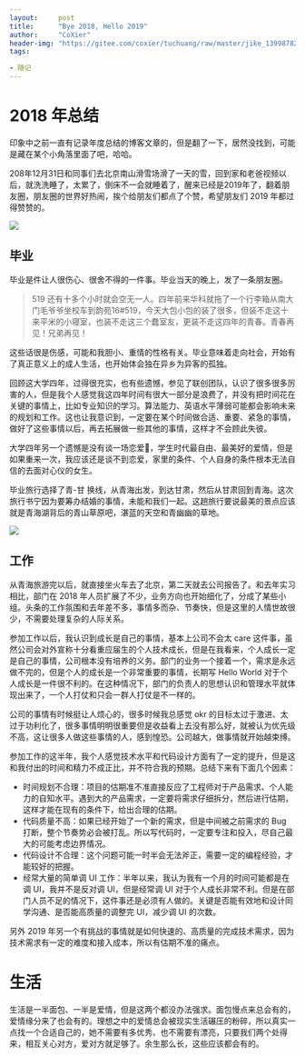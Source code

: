 ```yaml
---
layout:     post
title:      "Bye 2018, Hello 2019"
author:     "CoXier"
header-img: "https://gitee.com/coxier/tuchuang/raw/master/jike_139987825293295_pic.jpeg"
tags:

- 随记
---
```



# 2018 年总结

印象中之前一直有记录年度总结的博客文章的，但是翻了一下，居然没找到，可能是藏在某个小角落里面了吧，哈哈。

208年12月31日和同事们去北京南山滑雪场滑了一天的雪，回到家和老爸视频以后，就洗洗睡了，太累了，倒床不一会就睡着了，醒来已经是2019年了，翻着朋友圈，朋友圈的世界好热闹，挨个给朋友们都点了个赞，希望朋友们 2019 年都过得赞赞的。

![](https://gitee.com/coxier/tuchuang/raw/master/jike_139997805461581_pic.jpeg)

## 毕业

毕业是件让人很伤心、很舍不得的一件事。毕业当天的晚上，发了一条朋友圈。

> 519 还有十多个小时就会空无一人。四年前来华科就拖了一个行李箱从南大门毛爷爷坐校车到韵苑16#519，今天大包小包的装了很多，但装不走这十来平米的小寝室，也装不走这三个蠢室友，更装不走这四年的青春。青春再见！兄弟再见！

这些话很是伤感，可能和我胆小、重情的性格有关。毕业意味着走向社会，开始有了真正意义上的成人生活，也开始体会独在异乡为异客的孤独。

回顾这大学四年，过得很充实，也有些遗憾，参见了联创团队，认识了很多很多厉害的人，但是我个人感觉我这四年时间有很大一部分是浪费了，并没有把时间花在关键的事情上，比如专业知识的学习。算法能力、英语水平薄弱可能都会影响未来的规划和工作。这也让我意识到，一定要在某个时间做合适、重要、紧急的事情，做好了这些事情以后，再去拓展做一些其他的事情，这样才不会顾此失彼。

大学四年另一个遗憾是没有谈一场恋爱👫，学生时代最自由、最美好的爱情，但是如果重来一次，我应该还是谈不到恋爱，家里的条件、个人自身的条件根本无法自信的去面对心仪的女生。

毕业旅行选择了青-甘 换线，从青海出发，到达甘肃，然后从甘肃回到青海。这次旅行书宁因为要筹办结婚的事情，未能和我们一起。这趟旅行要说最美的景点应该就是青海湖背后的青山草原吧，湛蓝的天空和青幽幽的草地。

![](https://gitee.com/coxier/tuchuang/raw/master/jike_139994017650787_pic.jpeg)

## 工作

从青海旅游完以后，就直接坐火车去了北京，第二天就去公司报告了。和去年实习相比，部门在 2018 年人员扩展了不少，业务方向也开始细化了，分成了某些小组。头条的工作氛围和去年差不多，事情多而杂、节奏快，但是这里的人情世故很少，不需要处理复杂的人际关系。

参加工作以后，我认识到成长是自己的事情，基本上公司不会太 care 这件事，虽然公司会对外宣称十分看重应届生的个人技术成长，但是在我看来，个人成长一定是自己的事情，公司根本没有培养的义务。部门的业务一个接着一个，需求是永远做不完的，但是个人的成长是一个非常重要的事情，长期写 Hello World 对于个人成长是一件很不利的。在这种情况下，部门的负责人的思想认识和管理水平就体现出来了，一个人打仗和只会一群人打仗是不一样的。

公司的事情有时候挺让人烦心的，很多时候我总感觉 okr 的目标太过于激进、太过于功利化了，很多事情明明很重要但是收益看上去没有那么好，就被认为优先级不高，这让很多人做这些事情的人，感到惶恐。公司越大，做事情就开始越束缚。

参加工作的这半年，我个人感觉技术水平和代码设计方面有了一定的提升，但是这和我付出的时间和精力不成正比，并不符合我的预期。总结下来有下面几个因素：

* 时间规划不合理：项目的估期准不准直接反应了工程师对于产品需求、个人能力的自知水平。遇到大的产品需求，一定要将需求仔细拆分，然后进行估期，这样才能在现有的条件下，给出合理的估期。
* 代码质量不高：如果已经开始了一个新的需求，但是中间被之前需求的 Bug 打断，整个节奏势必会被打乱。所以写代码时，一定要专注和投入，尽自己最大的可能考虑边界情况。
* 代码设计不合理：这个问题可能一时半会无法斧正，需要一定的编程经验，才能较好的把握。
* 经常大量的简单调 UI 工作：半年以来，我认为我有一个月的时间可能都是在调 UI，我并不是反对调 UI，但是经常调 UI 对于个人成长非常不利。但是在部门人员不足的情况下，这件事还是必须有人做的。关键是否能有效地和设计同学沟通、是否能高质量的调整完 UI，减少调 UI 的次数。

另外 2019 年另一个有挑战的事情就是如何快速的、高质量的完成技术需求，因为技术需求有一定的难度和接入成本，所以有估期不准的痛点。



# 生活

生活是一半面包、一半是爱情，但是这两个都没办法强求。面包慢点来总会有的，爱情缘分来了也会有的。理想之中的爱情总会被现实生活碾压的粉碎，所以真实一点找一个合适自己的，她不需要有多优秀、也不需要有漂亮，只要我们两个处得来，相互关心对方，爱对方就足够了。余生那么长，这些应该都会有的。





